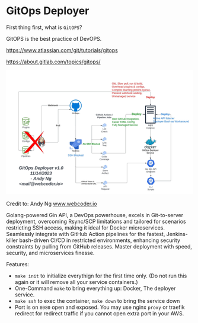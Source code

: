 # GitOps Deployer
First thing first, what is `GitOPS`?

GitOPS is the best practice of DevOPS.

https://www.atlassian.com/git/tutorials/gitops

https://about.gitlab.com/topics/gitops/

![flow.jpeg](flow.jpeg)

Credit to: Andy Ng www.webcoder.io

Golang-powered Gin API, a DevOps powerhouse, excels in Git-to-server deployment, overcoming Rsync/SCP limitations and tailored for scenarios restricting SSH access, making it ideal for Docker microservices. Seamlessly integrate with GitHub Action pipelines for the fastest, Jenkins-killer bash-driven CI/CD in restricted environments, enhancing security constraints by pulling from GitHub releases. Master deployment with speed, security, and microservices finesse.

Features:
- `make init` to initialize everythign for the first time only. (Do not run this again or it will remove all your service containers.)
- One-Command `make` to bring everything up: Docker, The deployer service.
- `make ssh` to exec the container, `make down` to bring the service down
- Port is on `8080` open and exposed. You may use nginx `proxy` or traefik redirect for redirect traffic if you cannot open extra port in your AWS.  



